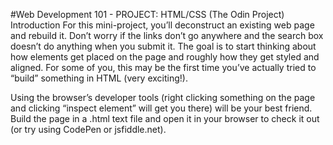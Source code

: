#Web Development 101 - PROJECT: HTML/CSS (The Odin Project)
Introduction
For this mini-project, you’ll deconstruct an existing web page and rebuild it. Don’t worry if the links don’t go anywhere and the search box doesn’t do anything when you submit it. The goal is to start thinking about how elements get placed on the page and roughly how they get styled and aligned. For some of you, this may be the first time you’ve actually tried to “build” something in HTML (very exciting!).

Using the browser’s developer tools (right clicking something on the page and clicking “inspect element” will get you there) will be your best friend. Build the page in a .html text file and open it in your browser to check it out (or try using CodePen or jsfiddle.net).
